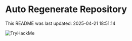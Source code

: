 # Auto Regenerate Repository

This README was last updated: 2025-04-21 18:51:14

 ![TryHackMe](https://tryhackme.com/badge/533634)